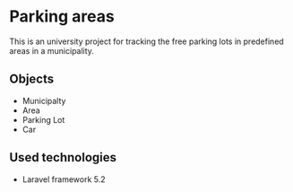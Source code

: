 # Parking areas

This is an university project for tracking the free parking lots in predefined areas in a municipality.

## Objects

* Municipalty
* Area
* Parking Lot
* Car

## Used technologies
* Laravel framework 5.2
